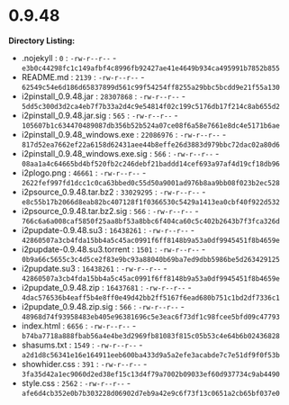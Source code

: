 0.9.48
======

**Directory Listing:**

 - .nojekyll : `0` : `-rw-r--r--` - `e3b0c44298fc1c149afbf4c8996fb92427ae41e4649b934ca495991b7852b855`
 - README.md : `2139` : `-rw-r--r--` - `62549c54e6d186d65837899d561c99f54254ff8255a29bbc5bcdd9e21f55a130`
 - i2pinstall_0.9.48.jar : `28307868` : `-rw-r--r--` - `5dd5c300d3d2ca4eb7f7b33a2d4c9e54814f02c199c5176db17f214c8ab655d2`
 - i2pinstall_0.9.48.jar.sig : `565` : `-rw-r--r--` - `105607b1c634470489087db356b52b524a07ce08f6a58e7661e8dc4e5171b6ae`
 - i2pinstall_0.9.48_windows.exe : `22086976` : `-rw-r--r--` - `817d52ea7662ef22a6158d62431aee44b8effe26d3883d979bbc72dac02a80d6`
 - i2pinstall_0.9.48_windows.exe.sig : `566` : `-rw-r--r--` - `08aa1a4c64665bd4bf520fb2c246debf21baddd14cef693a97af4d19cf18db96`
 - i2plogo.png : `46661` : `-rw-r--r--` - `2622fef997fd1dcc1c0ca63bbed0c55d50a9001ad976b8aa9bb08f023b2ec528`
 - i2psource_0.9.48.tar.bz2 : `33029295` : `-rw-r--r--` - `e8c55b17b2066d8eab82bc407128f1f0366530c5429a1413ea0cbf40f922d532`
 - i2psource_0.9.48.tar.bz2.sig : `566` : `-rw-r--r--` - `766c6a6a008caf5850f25aa8bf53a8bbc6f404ca60c5c402b2643b7f3fca326d`
 - i2pupdate-0.9.48.su3 : `16438261` : `-rw-r--r--` - `42860507a3cb4fda15bb4a5c45ac0991f6ff8148b9a53a0df9945451f8b4659e`
 - i2pupdate-0.9.48.su3.torrent : `1501` : `-rw-r--r--` - `0b9a66c5655c3c4d5ce2f83e9bc93a88040b69ba7ed9dbb5986be5d263429125`
 - i2pupdate.su3 : `16438261` : `-rw-r--r--` - `42860507a3cb4fda15bb4a5c45ac0991f6ff8148b9a53a0df9945451f8b4659e`
 - i2pupdate_0.9.48.zip : `16437681` : `-rw-r--r--` - `4dac576536b4eaff5b4e8ff0e49d42bb2ff5167f6ead680b751c1bd2df7336c1`
 - i2pupdate_0.9.48.zip.sig : `566` : `-rw-r--r--` - `48968d74f93958483eb405e96381696c5e3eac6f73df1c98fcee5bfd09c47793`
 - index.html : `6656` : `-rw-r--r--` - `b74ba7718a888fbab56a4e4be3d2969fb81083f815c05b53c4e64b6b02436828`
 - shasums.txt : `1549` : `-rw-r--r--` - `a2d1d8c56341e16e164911eeb600ba433d9a5a2efe3acabde7c7e51df9f0f53b`
 - showhider.css : `391` : `-rw-r--r--` - `3fa35d42a1ec9060d2ed38ef15c13d4f79a7002b09033ef60d937734c9ab4490`
 - style.css : `2562` : `-rw-r--r--` - `afe6d4cb352e0b7b303228d06902d7eb9a42e9c6f73f13c0651a2cb65bf037e0`
